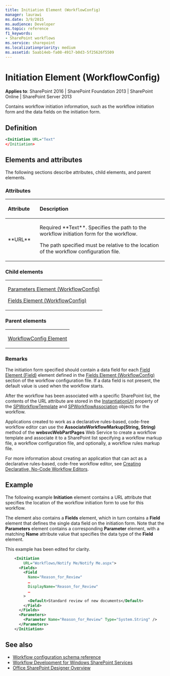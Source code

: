 ```yaml
---
title: Initiation Element (WorkflowConfig)
manager: laurawi
ms.date: 3/9/2015
ms.audience: Developer
ms.topic: reference
f1_keywords:
- SharePoint workflows
ms.service: sharepoint
ms.localizationpriority: medium
ms.assetid: 5aab14eb-fa08-4917-b0d3-5f25626f5509
---
```


# Initiation Element (WorkflowConfig)

**Applies to**: SharePoint 2016 | SharePoint Foundation 2013 | SharePoint Online | SharePoint Server 2013

Contains workflow initiation information, such as the workflow initiation form and the data fields on the initiation form.

## Definition

```XML
<Initiation URL="Text"
</Initiation>
```

## Elements and attributes

The following sections describe attributes, child elements, and parent elements.

### Attributes

<table>
<colgroup>
<col width="20%" />
<col width="80%" />
</colgroup>
<thead>
<tr class="header">
<th align="left"><p>Attribute</p></th>
<th align="left"><p>Description</p></th>
</tr>
</thead>
<tbody>
<tr class="even">
<td align="left"><p>**URL**</p></td>
<td align="left"><p>Required **Text**. Specifies the path to the workflow initiation form for the workflow.</p>
<p>The path specified must be relative to the location of the workflow configuration file.</p></td>
</tr>
</tbody>
</table>

### Child elements

<table>
<colgroup>
<col width="100%" />
</colgroup>
<tbody>
<tr class="odd">
<td align="left"><p><span sdata="link"><a href="parameters-element-workflowconfig.md">Parameters Element (WorkflowConfig)</a></span></p>
<p><span sdata="link"><a href="fields-element-workflowconfig.md">Fields Element (WorkflowConfig)</a></span></p></td>
</tr>
</tbody>
</table>

### Parent elements

<table>
<colgroup>
<col width="100%" />
</colgroup>
<tbody>
<tr class="odd">
<td align="left"><p><span sdata="link"><a href="workflowconfig-element.md">WorkflowConfig Element</a></span></p></td>
</tr>
</tbody>
</table>

### Remarks

The initiation form specified should contain a data field for each [Field Element (Field)](field-element-field.md) element defined in the [Fields Element (WorkflowConfig)](fields-element-workflowconfig.md) section of the workflow configuration file. If a data field is not present, the default value is used when the workflow starts.

After the workflow has been associated with a specific SharePoint list, the contents of the URL attribute are stored in the [InstantiationUrl](https://msdn.microsoft.com/library/office/microsoft.sharepoint.workflow.spworkflowtemplate.instantiationurl.aspx) property of the [SPWorkflowTemplate](https://msdn.microsoft.com/library/office/microsoft.sharepoint.workflow.spworkflowtemplate.aspx) and [SPWorkflowAssociation](https://msdn.microsoft.com/library/office/microsoft.sharepoint.workflow.spworkflowassociation.aspx) objects for the workflow.

Applications created to work as a declarative rules-based, code-free workflow editor can use the **AssociateWorkflowMarkup(String, String)** method of the **websvcWebPartPages** Web Service to create a workflow template and associate it to a SharePoint list specifying a workflow markup file, a workflow configuration file, and optionally, a workflow rules markup file.

For more information about creating an application that can act as a declarative rules-based, code-free workflow editor, see [Creating Declarative, No-Code Workflow Editors](https://msdn.microsoft.com/library/office/bb417436.aspx).

## Example

The following example **Initiation** element contains a URL attribute that specifies the location of the workflow initiation form to use for this workflow.

The element also contains a **Fields** element, which in turn contains a **Field** element that defines the single data field on the initiation form. Note that the **Parameters** element contains a corresponding **Parameter** element, with a matching **Name** attribute value that specifies the data type of the **Field** element.

This example has been edited for clarity.

```XML
    <Initiation 
        URL="Workflows/Notify Me/Notify Me.aspx">
      <Fields>
        <Field 
          Name="Reason_for_Review" 
          …
          DisplayName="Reason_for_Review" 
          …
        >
          <Default>Standard review of new documents</Default>
        </Field>
      </Fields>
      <Parameters>
        <Parameter Name="Reason_for_Review" Type="System.String" />
      </Parameters>
    </Initiation>
```

## See also

- [Workflow configuration schema reference](workflow-configuration-schema-reference.md)
- [Workflow Development for Windows SharePoint Services](https://msdn.microsoft.com/library/office/ms414613.aspx)
- [Office SharePoint Designer Overview](https://msdn.microsoft.com/library/office/ms454098.aspx)









